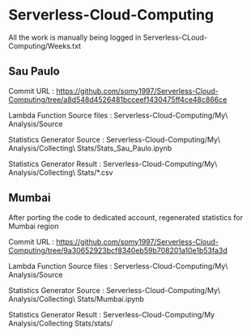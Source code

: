# Serverless-Cloud-Computing

All the work is manually being logged in Serverless-CLoud-Computing/Weeks.txt

## Sau Paulo

Commit URL : https://github.com/somy1997/Serverless-Cloud-Computing/tree/a8d548d4526481bcceef1430475ff4ce48c866ce

Lambda Function Source files : Serverless-Cloud-Computing/My\ Analysis/Source

Statistics Generator Source  : Serverless-Cloud-Computing/My\ Analysis/Collecting\ Stats/Stats_Sau_Paulo.ipynb

Statistics Generator Result  : Serverless-Cloud-Computing/My\ Analysis/Collecting\ Stats/\*.csv

## Mumbai

After porting the code to dedicated account, regenerated statistics for Mumbai region

Commit URL : https://github.com/somy1997/Serverless-Cloud-Computing/tree/9a30652923bcf8340eb59b708201a10e1b53fa3d

Lambda Function Source files : Serverless-Cloud-Computing/My\ Analysis/Source

Statistics Generator Source  : Serverless-Cloud-Computing/My\ Analysis/Collecting\ Stats/Mumbai.ipynb

Statistics Generator Result  : Serverless-Cloud-Computing/My Analysis/Collecting Stats/stats/
